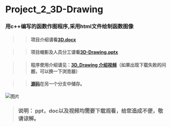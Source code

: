 # Project_2_3D-Drawing
### 用c++编写的函数作图程序,采用html文件绘制函数图像   
  
  
>> #### 项目介绍请看[3D.docx](https://github.com/Tommy307/Pro2_3D_Drawing/blob/master/3D.docx)

>> #### 项目缩影及人员分工请看[3D-Drawing.pptx](https://github.com/Tommy307/Pro2_3D_Drawing/blob/master/函数作图程序介绍.pptx)

>> #### 程序使用介绍请见：[3D_Drawing 介绍视频](https://github.com/Tommy307/Pro2_3D_Drawing/blob/master/3D_Drawing%20介绍视频.mp4)（如果出现下载失败的问题，可以换一下浏览器）

>>#### [源码](https://github.com/Tommy307/Pro2_3D_Drawing/blob/zlsteven-patch-1/3D-Drawing源码)在另一个分支中储存。   

![图片](https://raw.githubusercontent.com/Tommy307/Pro2_3D_Drawing/master/%E5%B1%8F%E5%B9%95%E6%88%AA%E5%9B%BE(165).png)

>### **说明：** ppt，doc以及视频均需要下载观看，给您造成不便，敬请谅解。
